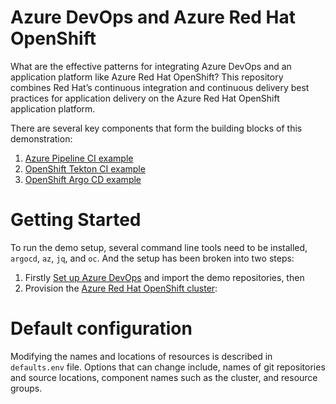 # Azure DevOps and Azure Red Hat OpenShift 
What are the effective patterns for integrating Azure DevOps and an application platform like Azure Red Hat OpenShift? This repository combines Red Hat’s continuous integration and continuous delivery best practices for application delivery on the Azure Red Hat OpenShift application platform. 

There are several key components that form the building blocks of this demonstration:
1. [Azure Pipeline CI example](https://github.com/lijcam/tailspin-azurepipeline-ci)
2. [OpenShift Tekton CI example](https://github.com/lijcam/tailspin-tekton-ci)
3. [OpenShift Argo CD example](https://github.com/lijcam/tailspin-argocd-cd)
# Getting Started

To run the demo setup, several command line tools need to be installed, `argocd`, `az`, `jq`, and `oc`.
And the setup has been broken into two steps:

1. Firstly [Set up Azure DevOps](setup/AzureDevOps/README.md) and import the demo repositories, then
2. Provision the [Azure Red Hat OpenShift cluster](setup/AzureRedHatOpenShift/README.md):

# Default configuration
Modifying the names and locations of resources is described in `defaults.env` file. Options that can change include, names of git repositories and source locations, component names such as the cluster, and resource groups.


